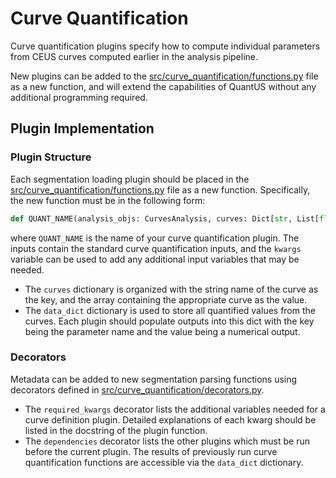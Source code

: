 # Curve Quantification

Curve quantification plugins specify how to compute individual parameters from CEUS curves computed earlier in the analysis pipeline.

New plugins can be added to the [src/curve_quantification/functions.py](functions.py) file as a new function, and will extend the capabilities of QuantUS without any additional programming required.

## Plugin Implementation

### Plugin Structure

Each segmentation loading plugin should be placed in the [src/curve_quantification/functions.py](functions.py) file as a new function. Specifically, the new function must be in the following form:

```python
def QUANT_NAME(analysis_objs: CurvesAnalysis, curves: Dict[str, List[float]], data_dict: dict,  **kwargs) -> None:
```

where `QUANT_NAME` is the name of your curve quantification plugin. The inputs contain the standard curve quantification inputs, and the `kwargs` variable can be used to add any additional input variables that may be needed.

* The `curves` dictionary is organized with the string name of the curve as the key, and the array containing the appropriate curve as the value.
* The `data_dict` dictionary is used to store all quantified values from the curves. Each plugin should populate outputs into this dict with the key being the parameter name and the value being a numerical output.

### Decorators

Metadata can be added to new segmentation parsing functions using decorators defined in [src/curve_quantification/decorators.py](decorators.py).

* The `required_kwargs` decorator lists the additional variables needed for a curve definition plugin. Detailed explanations of each kwarg should be listed in the docstring of the plugin function.
* The `dependencies` decorator lists the other plugins which must be run before the current plugin. The results of previously run curve quantification functions are accessible via the `data_dict` dictionary.
